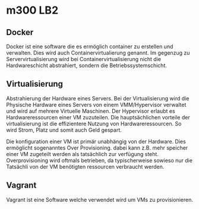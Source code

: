 # m300 LB2
## Docker
Docker ist eine software die es ermöglich container zu erstellen und verwalten. Dies wird auch Containervirtualierung genannt. Im gegenzug zu Servervirtualisierung wird bei Containervirtualisierung nicht die Hardwareschicht abstrahiert, sondern die Betriebssystemschicht. 
## Virtualisierung 
Abstrahierung der Hardware eines Servers. Bei der Virtualisierung wird die Physische Hardware eines Servers von einem VMM/Hypervisor verwaltet und wird auf mehrere Virtuelle Maschinen. Der Hypervisor erlaubt es Hardwareressourcen einer VM zuzuteilen. 
Die hauptsächlichen vorteile der virtualisierung ist die effizientere Nutzung von Hardwareressourcen. So wird Strom, Platz und somit auch Geld gespart. 

Die konfiguration einer VM ist primär unabhängig von der Hardware. Dies ermöglicht sogenanntes Over Provisioning. dabei kann z.B. mehr speicher einer VM zugeteilt werden als tatsächlich zur verfügung steht. Overprovisioning wird oftmals betrieben, da typischerweise sowieso nur die Tatsächli von der VM benötigten ressourcen verbraucht werden. 

## Vagrant
Vagrant ist eine Software welche verwendet wird um VMs zu provisionieren. 
